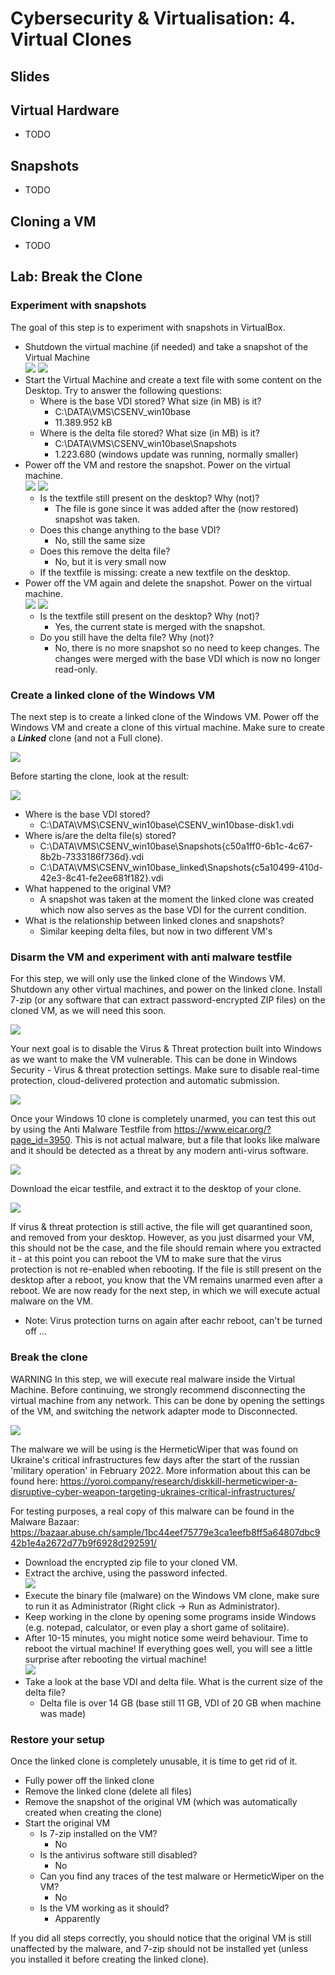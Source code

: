 # Cybersecurity &amp; Virtualisation: 4. Virtual Clones

## Slides

## Virtual Hardware
- TODO

## Snapshots
- TODO

## Cloning a VM
- TODO

## Lab: Break the Clone

### Experiment with snapshots
The goal of this step is to experiment with snapshots in VirtualBox.
- Shutdown the virtual machine (if needed) and take a snapshot of the Virtual Machine  
![](labs/4/001.PNG)
![](labs/4/002.PNG)
- Start the Virtual Machine and create a text file with some content on the Desktop. Try to answer the following questions:
  - Where is the base VDI stored? What size (in MB) is it?
    - C:\DATA\VMS\CSENV_win10base
    - 11.389.952 kB
  - Where is the delta file stored? What size (in MB) is it?
    - C:\DATA\VMS\CSENV_win10base\Snapshots
    - 1.223.680 (windows update was running, normally smaller)
- Power off the VM and restore the snapshot. Power on the virtual machine.  
![](labs/4/003.PNG)
![](labs/4/004.PNG)
  - Is the textfile still present on the desktop? Why (not)?
    - The file is gone since it was added after the (now restored) snapshot was taken.
  - Does this change anything to the base VDI?
    - No, still the same size
  - Does this remove the delta file?
    - No, but it is very small now
  - If the textfile is missing: create a new textfile on the desktop.
- Power off the VM again and delete the snapshot. Power on the virtual machine.  
![](labs/4/005.PNG)
![](labs/4/006.PNG)
  - Is the textfile still present on the desktop? Why (not)?
    - Yes, the current state is merged with the snapshot.
  - Do you still have the delta file? Why (not)?
    - No, there is no more snapshot so no need to keep changes. The changes were merged with the base VDI which is now no longer read-only.

### Create a linked clone of the Windows VM
The next step is to create a linked clone of the Windows VM. Power off the Windows VM and create a clone of this virtual machine. Make sure to create a ***Linked*** clone (and not a Full clone).  

![](labs/4/007.PNG)  

Before starting the clone, look at the result:  

![](labs/4/008.PNG)  

- Where is the base VDI stored?
  - C:\DATA\VMS\CSENV_win10base\CSENV_win10base-disk1.vdi
- Where is/are the delta file(s) stored?
  - C:\DATA\VMS\CSENV_win10base\Snapshots\{c50a1ff0-6b1c-4c67-8b2b-7333186f736d}.vdi
  - C:\DATA\VMS\CSENV_win10base_linked\Snapshots\{c5a10499-410d-42e3-8c41-fe2ee681f182}.vdi
- What happened to the original VM?
  - A snapshot was taken at the moment the linked clone was created which now also serves as the base VDI for the current condition.
- What is the relationship between linked clones and snapshots?
  - Similar keeping delta files, but now in two different VM's

### Disarm the VM and experiment with anti malware testfile
For this step, we will only use the linked clone of the Windows VM. Shutdown any other virtual machines, and power on the linked clone. Install 7-zip (or any software that can extract password-encrypted ZIP files) on the cloned VM, as we will need this soon.  

![](labs/4/009.PNG)  

Your next goal is to disable the Virus & Threat protection built into Windows as we want to make the VM vulnerable. This can be done in Windows Security - Virus & threat protection settings. Make sure to disable real-time protection, cloud-delivered protection and automatic submission.  

![](labs/4/010.PNG) 

Once your Windows 10 clone is completely unarmed, you can test this out by using the Anti Malware Testfile from https://www.eicar.org/?page_id=3950. This is not actual malware, but a file that looks like malware and it should be detected as a threat by any modern anti-virus software.  

![](labs/4/011.PNG)  

Download the eicar testfile, and extract it to the desktop of your clone.  

![](labs/4/012.PNG)  

If virus & threat protection is still active, the file will get quarantined soon, and removed from your desktop. However, as you just disarmed your VM, this should not be the case, and the file should remain where you extracted it - at this point you can reboot the VM to make sure that the virus protection is not re-enabled when rebooting. If the file is still present on the desktop after a reboot, you know that the VM remains unarmed even after a reboot. We are now ready for the next step, in which we will execute actual malware on the VM.  
- Note: Virus protection turns on again after eachr reboot, can't be turned off ...

### Break the clone
WARNING In this step, we will execute real malware inside the Virtual Machine. Before continuing, we strongly recommend disconnecting the virtual machine from any network. This can be done by opening the settings of the VM, and switching the network adapter mode to Disconnected.  

![](labs/4/014.PNG)

The malware we will be using is the HermeticWiper that was found on Ukraine's critical infrastructures few days after the start of the russian 'military operation' in February 2022. More information about this can be found here: https://yoroi.company/research/diskkill-hermeticwiper-a-disruptive-cyber-weapon-targeting-ukraines-critical-infrastructures/

For testing purposes, a real copy of this malware can be found in the Malware Bazaar: https://bazaar.abuse.ch/sample/1bc44eef75779e3ca1eefb8ff5a64807dbc942b1e4a2672d77b9f6928d292591/

- Download the encrypted zip file to your cloned VM.
- Extract the archive, using the password infected.  
![](labs/4/016.PNG)  
- Execute the binary file (malware) on the Windows VM clone, make sure to run it as Administrator (Right click -> Run as Administrator).
- Keep working in the clone by opening some programs inside Windows (e.g. notepad, calculator, or even play a short game of solitaire).
- After 10-15 minutes, you might notice some weird behaviour. Time to reboot the virtual machine! If everything goes well, you will see a little surprise after rebooting the virtual machine!  
![](labs/4/017.PNG)
- Take a look at the base VDI and delta file. What is the current size of the delta file?
  - Delta file is over 14 GB (base still 11 GB, VDI of 20 GB when machine was made)

### Restore your setup
Once the linked clone is completely unusable, it is time to get rid of it.

- Fully power off the linked clone
- Remove the linked clone (delete all files)
- Remove the snapshot of the original VM (which was automatically created when creating the clone)
- Start the original VM
  - Is 7-zip installed on the VM?
    - No
  - Is the antivirus software still disabled?
    - No
  - Can you find any traces of the test malware or HermeticWiper on the VM?
    - No
  - Is the VM working as it should?
    - Apparently

If you did all steps correctly, you should notice that the original VM is still unaffected by the malware, and 7-zip should not be installed yet (unless you installed it before creating the linked clone).